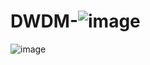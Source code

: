 # DWDM-![image](https://user-images.githubusercontent.com/109100736/218360351-3f269c59-2ae8-45e0-a605-e18b7dfc5531.png)
![image](https://user-images.githubusercontent.com/109100736/218360393-f33062ed-34d1-4895-8c18-f31655919b77.png)
